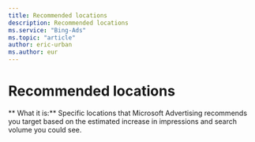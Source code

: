 ```yaml
---
title: Recommended locations
description: Recommended locations
ms.service: "Bing-Ads"
ms.topic: "article"
author: eric-urban
ms.author: eur
---
```


# Recommended locations

**        What it is:** Specific locations that Microsoft Advertising recommends you target based on the estimated increase in impressions and search volume you could see.


